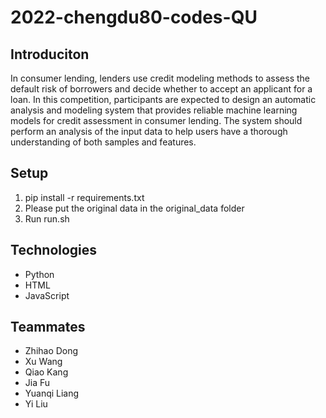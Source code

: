 # 2022-chengdu80-codes-QU

## Introduciton
In consumer lending, lenders use credit modeling methods to assess the default risk of borrowers and decide whether to accept an applicant for a loan. In this competition, participants are expected to design an automatic analysis and modeling system that provides reliable machine learning models for credit assessment in consumer lending. The system should perform an analysis of the input data to help users have a thorough understanding of both samples and features. 

## Setup
1. pip install -r requirements.txt
2. Please put the original data in the original_data folder
3. Run run.sh

## Technologies

* Python
* HTML
* JavaScript

## Teammates
* Zhihao Dong
* Xu Wang
* Qiao Kang
* Jia Fu
* Yuanqi Liang
* Yi Liu

